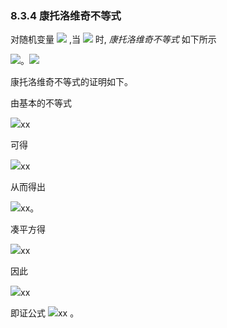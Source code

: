 ### 8.3.4 康托洛维奇不等式

对随机变量 <img src="http://latex.codecogs.com/gif.latex?x" style="border:none;"> ,当 <img src="http://latex.codecogs.com/gif.latex?0<a\leq%20x\leq%20b" style="border:none;"> 时, *康托洛维奇不等式* 如下所示  

<img src="http://latex.codecogs.com/gif.latex?E[x]E[\frac{1}{x}]\leq\frac{(a+b)^{2}}{4ab}" style="border:none;">。<img src="http://latex.codecogs.com/gif.latex?(8.9)" style="border:none;">  

康托洛维奇不等式的证明如下。  

由基本的不等式  

<img src="http://latex.codecogs.com/gif.latex?在此插入Latex公式" style="border:none;">xx

可得  

<img src="http://latex.codecogs.com/gif.latex?在此插入Latex公式" style="border:none;">xx

从而得出  

<img src="http://latex.codecogs.com/gif.latex?在此插入Latex公式" style="border:none;">xx。  

凑平方得  

<img src="http://latex.codecogs.com/gif.latex?在此插入Latex公式" style="border:none;">xx  

因此  

<img src="http://latex.codecogs.com/gif.latex?在此插入Latex公式" style="border:none;">xx  

即证公式 <img src="http://latex.codecogs.com/gif.latex?在此插入Latex公式" style="border:none;">xx 。
